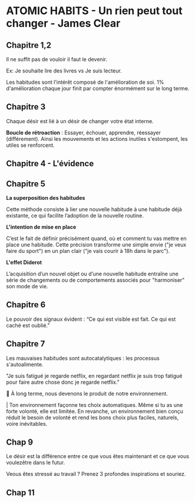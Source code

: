 
# ATOMIC HABITS - Un rien peut tout changer - James Clear

## Chapitre 1,2
Il ne suffit pas de vouloir il faut le devenir.

Ex: Je souhaite lire des livres vs Je suis lecteur.

Les habitudes sont l'intérêt composé de l'amélioration de soi. 1% d'amélioration chaque jour finit par compter énormément sur le long terme.

## Chapitre 3

Chaque désir est lié à un désir de changer votre état interne.

__Boucle de rétroaction__ : Essayer, échouer, apprendre, réessayer (différement). 
Ainsi les mouvements et les actions inutiles s'estompent, les utiles se renforcent.




## Chapitre 4 - L'évidence

## Chapitre 5

__La superposition des habitudes__

Cette méthode consiste à lier une nouvelle habitude à une habitude déjà existante, ce qui facilite l’adoption de la nouvelle routine.

__L'intention de mise en place__

C’est le fait de définir précisément quand, où et comment tu vas mettre en place une habitude. Cette précision transforme une simple envie ("je veux faire du sport") en un plan clair ("je vais courir à 18h dans le parc").

__L'effet Diderot__

L’acquisition d’un nouvel objet ou d’une nouvelle habitude entraîne une série de changements ou de comportements associés pour "harmoniser" son mode de vie.

## Chapitre 6

Le pouvoir des signaux évident : “Ce qui est visible est fait. Ce qui est caché est oublié.”


## Chapitre 7

Les mauvaises habitudes sont autocatalytiques : les processus s'autoalimente. 

"Je suis fatigué je regarde netflix, en regardant netflix je suis trop fatigué pour faire autre chose donc je regarde netflix."

🎯 À long terme, nous devenons le produit de notre environnement.

| Ton environnement façonne tes choix automatiques. Même si tu as une forte volonté, elle est limitée. En revanche, un environnement bien conçu réduit le besoin de volonté et rend les bons choix plus faciles, naturels, voire inévitables.


## Chap 9

Le désir est la différence entre ce que vous êtes maintenant et ce que vous voulezêtre dans le futur.

Veous êtes stressé au travail ? Prenez 3 profondes inspirations et souriez.


## Chap 11




